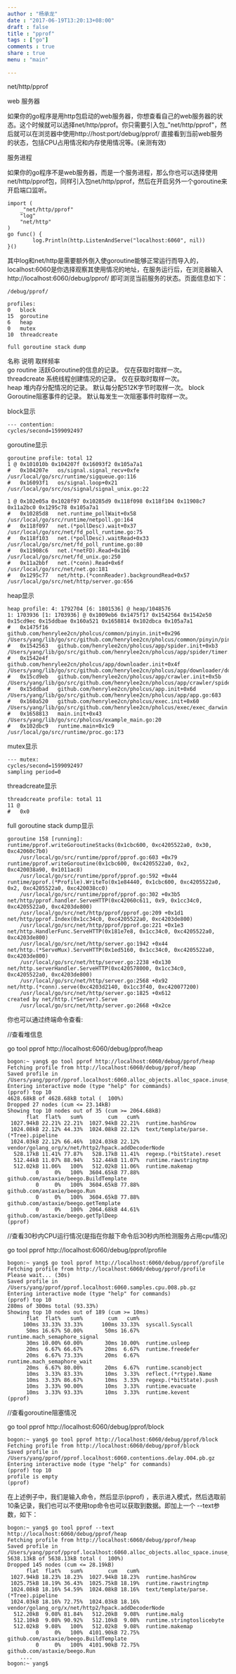 ```yaml
---
author : "杨承龙"
date : "2017-06-19T13:20:13+08:00"
draft : false
title : "pprof"
tags : ["go"]
comments : true     
share : true        
menu : "main" 
          
---
```

net/http/pprof

web 服务器

如果你的go程序是用http包启动的web服务器，你想查看自己的web服务器的状态。这个时候就可以选择net/http/pprof。你只需要引入包_"net/http/pprof"，然后就可以在浏览器中使用http://host:port/debug/pprof/ 直接看到当前web服务的状态，包括CPU占用情况和内存使用情况等。(亲测有效)

服务进程

如果你的go程序不是web服务器，而是一个服务进程，那么你也可以选择使用net/http/pprof包，同样引入包net/http/pprof，然后在开启另外一个goroutine来开启端口监听。

    import (
    	_"net/http/pprof"
    	"log"
    	"net/http"
    )
    go func() {
            log.Println(http.ListenAndServe("localhost:6060", nil)) 
    }()

其中log和net/http是需要额外倒入使goroutine能够正常运行而导入的，localhost:6060是你选择观察其使用情况的地址，在服务运行后，在浏览器输入http://localhost:6060/debug/pprof/ 即可浏览当前服务的状态。页面信息如下：

    /debug/pprof/
    
    profiles:
    0	block
    15	goroutine
    6	heap
    0	mutex
    10	threadcreate
    
    full goroutine stack dump

  名称          	说明                	取样频率             
  go routine  	活跃Goroutine的信息的记录。	仅在获取时取样一次。       
  threadcreate	系统线程创建情况的记录。      	仅在获取时取样一次。       
  heap        	堆内存分配情况的记录。       	默认每分配512K字节时取样一次。
  block       	Goroutine阻塞事件的记录。 	默认每发生一次阻塞事件时取样一次。

block显示

    --- contention:
    cycles/second=1599092497

goroutine显示

    goroutine profile: total 12
    1 @ 0x101010b 0x104207f 0x16093f2 0x105a7a1
    #	0x104207e	os/signal.signal_recv+0xfe	/usr/local/go/src/runtime/sigqueue.go:116
    #	0x16093f1	os/signal.loop+0x21		/usr/local/go/src/os/signal/signal_unix.go:22
    
    1 @ 0x102e05a 0x1028f97 0x10285d9 0x118f098 0x118f104 0x11908c7 0x11a2bc0 0x1295c78 0x105a7a1
    #	0x10285d8	net.runtime_pollWait+0x58			/usr/local/go/src/runtime/netpoll.go:164
    #	0x118f097	net.(*pollDesc).wait+0x37			/usr/local/go/src/net/fd_poll_runtime.go:75
    #	0x118f103	net.(*pollDesc).waitRead+0x33			/usr/local/go/src/net/fd_poll_runtime.go:80
    #	0x11908c6	net.(*netFD).Read+0x1b6				/usr/local/go/src/net/fd_unix.go:250
    #	0x11a2bbf	net.(*conn).Read+0x6f				/usr/local/go/src/net/net.go:181
    #	0x1295c77	net/http.(*connReader).backgroundRead+0x57	/usr/local/go/src/net/http/server.go:656

heap显示

    heap profile: 4: 1792704 [6: 1801536] @ heap/1048576
    1: 1703936 [1: 1703936] @ 0x1009eb6 0x1475f17 0x1542564 0x1542e50 0x15cd9ec 0x15ddbae 0x160a521 0x1658814 0x102dbca 0x105a7a1
    #	0x1475f16	github.com/henrylee2cn/pholcus/common/pinyin.init+0x296	/Users/yang/lib/go/src/github.com/henrylee2cn/pholcus/common/pinyin/pinyin_dict.go:12
    #	0x1542563	github.com/henrylee2cn/pholcus/app/spider.init+0xb3	/Users/yang/lib/go/src/github.com/henrylee2cn/pholcus/app/spider/timer.go:166
    #	0x1542e4f	github.com/henrylee2cn/pholcus/app/downloader.init+0x4f	/Users/yang/lib/go/src/github.com/henrylee2cn/pholcus/app/downloader/downloader_surfer.go:45
    #	0x15cd9eb	github.com/henrylee2cn/pholcus/app/crawler.init+0x5b	/Users/yang/lib/go/src/github.com/henrylee2cn/pholcus/app/crawler/spiderqueue.go:105
    #	0x15ddbad	github.com/henrylee2cn/pholcus/app.init+0x6d		/Users/yang/lib/go/src/github.com/henrylee2cn/pholcus/app/app.go:683
    #	0x160a520	github.com/henrylee2cn/pholcus/exec.init+0x60		/Users/yang/lib/go/src/github.com/henrylee2cn/pholcus/exec/exec_darwin.go:31
    #	0x1658813	main.init+0x43						/Users/yang/lib/go/src/pholcus/example_main.go:20
    #	0x102dbc9	runtime.main+0x1c9					/usr/local/go/src/runtime/proc.go:173

mutex显示

    --- mutex:
    cycles/second=1599092497
    sampling period=0

threadcreate显示

    threadcreate profile: total 11
    11 @
    #	0x0

full goroutine stack dump显示

    goroutine 158 [running]:
    runtime/pprof.writeGoroutineStacks(0x1cbc600, 0xc4205522a0, 0x30, 0xc42060c7b0)
    	/usr/local/go/src/runtime/pprof/pprof.go:603 +0x79
    runtime/pprof.writeGoroutine(0x1cbc600, 0xc4205522a0, 0x2, 0xc420038a90, 0x1011ac8)
    	/usr/local/go/src/runtime/pprof/pprof.go:592 +0x44
    runtime/pprof.(*Profile).WriteTo(0x1e84440, 0x1cbc600, 0xc4205522a0, 0x2, 0xc4205522a0, 0xc420038cc0)
    	/usr/local/go/src/runtime/pprof/pprof.go:302 +0x3b5
    net/http/pprof.handler.ServeHTTP(0xc42060c611, 0x9, 0x1cc34c0, 0xc4205522a0, 0xc4203de800)
    	/usr/local/go/src/net/http/pprof/pprof.go:209 +0x1d1
    net/http/pprof.Index(0x1cc34c0, 0xc4205522a0, 0xc4203de800)
    	/usr/local/go/src/net/http/pprof/pprof.go:221 +0x1e3
    net/http.HandlerFunc.ServeHTTP(0x181e7e8, 0x1cc34c0, 0xc4205522a0, 0xc4203de800)
    	/usr/local/go/src/net/http/server.go:1942 +0x44
    net/http.(*ServeMux).ServeHTTP(0x1ed5160, 0x1cc34c0, 0xc4205522a0, 0xc4203de800)
    	/usr/local/go/src/net/http/server.go:2238 +0x130
    net/http.serverHandler.ServeHTTP(0xc420578000, 0x1cc34c0, 0xc4205522a0, 0xc4203de800)
    	/usr/local/go/src/net/http/server.go:2568 +0x92
    net/http.(*conn).serve(0xc4203d2140, 0x1cc3f40, 0xc420077200)
    	/usr/local/go/src/net/http/server.go:1825 +0x612
    created by net/http.(*Server).Serve
    	/usr/local/go/src/net/http/server.go:2668 +0x2ce

你也可以通过终端命令查看:

//查看堆信息

go tool pprof http://localhost:6060/debug/pprof/heap

    bogon:~ yang$ go tool pprof http://localhost:6060/debug/pprof/heap
    Fetching profile from http://localhost:6060/debug/pprof/heap
    Saved profile in /Users/yang/pprof/pprof.localhost:6060.alloc_objects.alloc_space.inuse_objects.inuse_space.016.pb.gz
    Entering interactive mode (type "help" for commands)
    (pprof) top 10
    4628.68kB of 4628.68kB total (  100%)
    Dropped 27 nodes (cum <= 23.14kB)
    Showing top 10 nodes out of 35 (cum >= 2064.68kB)
          flat  flat%   sum%        cum   cum%
     1027.94kB 22.21% 22.21%  1027.94kB 22.21%  runtime.hashGrow
     1024.08kB 22.12% 44.33%  1024.08kB 22.12%  text/template/parse.(*Tree).pipeline
     1024.03kB 22.12% 66.46%  1024.03kB 22.12%  vendor/golang_org/x/net/http2/hpack.addDecoderNode
      528.17kB 11.41% 77.87%   528.17kB 11.41%  regexp.(*bitState).reset
      512.44kB 11.07% 88.94%   512.44kB 11.07%  runtime.rawstringtmp
      512.02kB 11.06%   100%   512.02kB 11.06%  runtime.makemap
             0     0%   100%  3604.65kB 77.88%  github.com/astaxie/beego.BuildTemplate
             0     0%   100%  3604.65kB 77.88%  github.com/astaxie/beego.Run
             0     0%   100%  3604.65kB 77.88%  github.com/astaxie/beego.getTemplate
             0     0%   100%  2064.68kB 44.61%  github.com/astaxie/beego.getTplDeep
    (pprof) 

//查看30秒内CPU运行情况(是指在你敲下命令后30秒内所检测服务占用cpu情况)

go tool pprof http://localhost:6060/debug/pprof/profile

    bogon:~ yang$ go tool pprof http://localhost:6060/debug/pprof/profile
    Fetching profile from http://localhost:6060/debug/pprof/profile
    Please wait... (30s)
    Saved profile in /Users/yang/pprof/pprof.localhost:6060.samples.cpu.008.pb.gz
    Entering interactive mode (type "help" for commands)
    (pprof) top 10
    280ms of 300ms total (93.33%)
    Showing top 10 nodes out of 189 (cum >= 10ms)
          flat  flat%   sum%        cum   cum%
         100ms 33.33% 33.33%      100ms 33.33%  syscall.Syscall
          50ms 16.67% 50.00%       50ms 16.67%  runtime.mach_semaphore_signal
          30ms 10.00% 60.00%       30ms 10.00%  runtime.usleep
          20ms  6.67% 66.67%       20ms  6.67%  runtime.freedefer
          20ms  6.67% 73.33%       20ms  6.67%  runtime.mach_semaphore_wait
          20ms  6.67% 80.00%       20ms  6.67%  runtime.scanobject
          10ms  3.33% 83.33%       10ms  3.33%  reflect.(*rtype).Name
          10ms  3.33% 86.67%       10ms  3.33%  regexp.(*bitState).push
          10ms  3.33% 90.00%       10ms  3.33%  runtime.evacuate
          10ms  3.33% 93.33%       10ms  3.33%  runtime.kevent
    (pprof) 

//查看goroutine阻塞情况

go tool pprof http://localhost:6060/debug/pprof/block

    bogon:~ yang$ go tool pprof http://localhost:6060/debug/pprof/block
    Fetching profile from http://localhost:6060/debug/pprof/block
    Saved profile in /Users/yang/pprof/pprof.localhost:6060.contentions.delay.004.pb.gz
    Entering interactive mode (type "help" for commands)
    (pprof) top 10
    profile is empty
    (pprof) 

在上述例子中，我们是输入命令，然后显示(pprof) ，表示进入模式，然后选取前10条记录，我们也可以不使用top命令也可以获取到数据。即加上一个 --text参数，如下：

    bogon:~ yang$ go tool pprof --text http://localhost:6060/debug/pprof/heap
    Fetching profile from http://localhost:6060/debug/pprof/heap
    Saved profile in /Users/yang/pprof/pprof.localhost:6060.alloc_objects.alloc_space.inuse_objects.inuse_space.017.pb.gz
    5638.13kB of 5638.13kB total (  100%)
    Dropped 145 nodes (cum <= 28.19kB)
          flat  flat%   sum%        cum   cum%
     1027.94kB 18.23% 18.23%  1027.94kB 18.23%  runtime.hashGrow
     1025.75kB 18.19% 36.43%  1025.75kB 18.19%  runtime.rawstringtmp
     1024.08kB 18.16% 54.59%  1024.08kB 18.16%  text/template/parse.(*Tree).pipeline
     1024.03kB 18.16% 72.75%  1024.03kB 18.16%  vendor/golang_org/x/net/http2/hpack.addDecoderNode
      512.20kB  9.08% 81.84%   512.20kB  9.08%  runtime.malg
      512.10kB  9.08% 90.92%   512.10kB  9.08%  runtime.stringtoslicebyte
      512.02kB  9.08%   100%   512.02kB  9.08%  runtime.makemap
             0     0%   100%  4101.90kB 72.75%  github.com/astaxie/beego.BuildTemplate
             0     0%   100%  4101.90kB 72.75%  github.com/astaxie/beego.Run
        ....
    bogon:~ yang$ 
